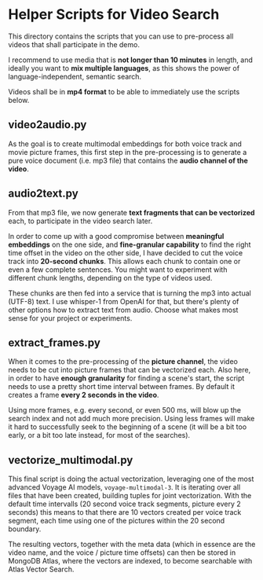 # Helper Scripts for Video Search 

This directory contains the scripts that you can use to
pre-process all videos that shall participate in the demo.

I recommend to use media that is **not longer than 10 minutes**
in length, and ideally you want to **mix multiple languages**, as
this shows the power of language-independent, semantic search.

Videos shall be in **mp4 format** to be able to immediately use the
scripts below.

## video2audio.py

As the goal is to create multimodal embeddings for both voice track
and movie picture frames, this first step in the pre-processing is to
generate a pure voice document (i.e. mp3 file) that contains the **audio
channel of the video**.

## audio2text.py

From that mp3 file, we now generate **text fragments that can be
vectorized** each, to participate in the video search later.

In order to come up
with a good compromise between **meaningful embeddings** on the
one side, 
and **fine-granular
capability** to find the right time offset in the video on the other side,
I have decided to cut
the voice track into **20-second chunks**. This allows each chunk to contain
one or even a few complete sentences. You might want to experiment with
different chunk lengths, depending on the type of videos used. 

These chunks are then fed into a service that is turning the mp3 into
actual (UTF-8) text. I use whisper-1 from OpenAI for that, but there's plenty 
of other options how to extract text from audio. Choose what makes most
sense for your project or experiments. 

## extract_frames.py

When it comes to the pre-processing of the **picture channel**, the video
needs to be cut into picture frames that can be vectorized each. Also here, in order to
have **enough granularity** for finding a scene's start, the script needs to use
a pretty short time interval
between frames. By default it creates a frame  **every 2 seconds in the video**. 

Using more frames, e.g. every second, or even 500 ms, will blow up the search index
and not add much more precision. 
Using less frames will make it hard to successfully seek to
the beginning of a scene (it will be a bit too early, or a bit too late instead, 
for most of the searches).

## vectorize_multimodal.py

This final script is doing the actual vectorization, leveraging one of the most
advanced Voyage AI models, ``voyage-multimodal-3``. It is iterating over all files
that have been created, building tuples for joint vectorization. With the default
time intervalls (20 second voice track segments, picture every 2 seconds) this means
to that there are 10 vectors created per voice track segment, each time using one of 
the pictures within the 20 second boundary.

The resulting vectors, together with the meta data (which in essence are the
video name, and the voice / picture time offsets) can then be stored in
MongoDB Atlas, where the vectors are indexed, to become searchable with
Atlas Vector Search.


